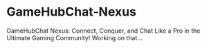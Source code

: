 # GameHubChat-Nexus
GameHubChat Nexus: Connect, Conquer, and Chat Like a Pro in the Ultimate Gaming Community!
Working on that...
